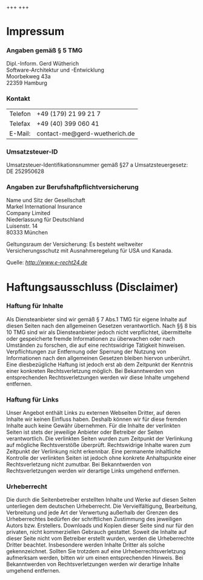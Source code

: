 +++
+++

<h1>Impressum</h1>
<h3 class="mb-2">Angaben gemäß § 5 TMG</h3>
<p>Dipl.-Inform. Gerd Wütherich<br/>
    Software-Architektur und -Entwicklung<br/>
    Moorbekweg 43a<br/>
    22359 Hamburg
</p>
<h3 class="mb-2">Kontakt</h3>
<table>
    <tr>
        <td>Telefon</td>
        <td>+49 (179) 21 99 21 7</td>
    </tr>
    <tr>
        <td>Telefax</td>
        <td>+49 (40) 399 060 41</td>
    </tr>
    <tr>
        <td>E-Mail:</td>
        <td>&#99;&#111;&#110;&#116;&#97;&#99;&#116;&#45;&#109;&#101;&#64;&#103;&#101;&#114;&#100;&#45;&#119;&#117;&#101;&#116;&#104;&#101;&#114;&#105;&#99;&#104;&#46;&#100;&#101;</td>
    </tr>
</table>
<h3 class="mb-2 mt-2">Umsatzsteuer-ID</h3>
<p>Umsatzsteuer-Identifikationsnummer gemäß §27 a Umsatzsteuergesetz:<br/>
    DE 252950628</p>
<h3 class="mb-2">Angaben zur Berufshaftpflichtversicherung</h3>
<p>Name und Sitz der Gesellschaft<br/>Markel International Insurance<br/>
    Company Limited<br/>
    Niederlassung für Deutschland<br/>
    Luisenstr. 14<br/>
    80333 München</p>
<p>Geltungsraum der Versicherung: Es besteht weltweiter Versicherungsschutz mit Ausnahmeregelung für USA und
    Kanada.</p>
<p></p>
<p>Quelle: <em><a rel="nofollow" href="http://www.e-recht24.de">http://www.e-recht24.de</a></em></p>
</div>
<div>
<h1>Haftungsausschluss (Disclaimer)</h1>
<h3 class="mb-2">Haftung für Inhalte</h3>
<p>Als Diensteanbieter sind wir gemäß § 7 Abs.1 TMG für eigene Inhalte auf diesen Seiten nach den allgemeinen
    Gesetzen verantwortlich. Nach §§ 8 bis 10 TMG sind wir als Diensteanbieter jedoch nicht verpflichtet,
    übermittelte oder gespeicherte fremde Informationen zu überwachen oder nach Umständen zu forschen, die auf eine
    rechtswidrige Tätigkeit hinweisen. Verpflichtungen zur Entfernung oder Sperrung der Nutzung von Informationen
    nach den allgemeinen Gesetzen bleiben hiervon unberührt. Eine diesbezügliche Haftung ist jedoch erst ab dem
    Zeitpunkt der Kenntnis einer konkreten Rechtsverletzung möglich. Bei Bekanntwerden von entsprechenden
    Rechtsverletzungen werden wir diese Inhalte umgehend entfernen.</p>
<h3 class="mb-2">Haftung für Links</h3>
<p>Unser Angebot enthält Links zu externen Webseiten Dritter, auf deren Inhalte wir keinen Einfluss haben. Deshalb
    können wir für diese fremden Inhalte auch keine Gewähr übernehmen. Für die Inhalte der verlinkten Seiten ist
    stets der jeweilige Anbieter oder Betreiber der Seiten verantwortlich. Die verlinkten Seiten wurden zum
    Zeitpunkt der Verlinkung auf mögliche Rechtsverstöße überprüft. Rechtswidrige Inhalte waren zum Zeitpunkt der
    Verlinkung nicht erkennbar. Eine permanente inhaltliche Kontrolle der verlinkten Seiten ist jedoch ohne konkrete
    Anhaltspunkte einer Rechtsverletzung nicht zumutbar. Bei Bekanntwerden von Rechtsverletzungen werden wir
    derartige Links umgehend entfernen.</p>
<h3 class="mb-2">Urheberrecht</h3>
<p>Die durch die Seitenbetreiber erstellten Inhalte und Werke auf diesen Seiten unterliegen dem deutschen
    Urheberrecht. Die Vervielfältigung, Bearbeitung, Verbreitung und jede Art der Verwertung außerhalb der Grenzen
    des Urheberrechtes bedürfen der schriftlichen Zustimmung des jeweiligen Autors bzw. Erstellers. Downloads und
    Kopien dieser Seite sind nur für den privaten, nicht kommerziellen Gebrauch gestattet. Soweit die Inhalte auf
    dieser Seite nicht vom Betreiber erstellt wurden, werden die Urheberrechte Dritter beachtet. Insbesondere werden
    Inhalte Dritter als solche gekennzeichnet. Sollten Sie trotzdem auf eine Urheberrechtsverletzung aufmerksam
    werden, bitten wir um einen entsprechenden Hinweis. Bei Bekanntwerden von Rechtsverletzungen werden wir
    derartige Inhalte umgehend entfernen.</p>
<p></p>
